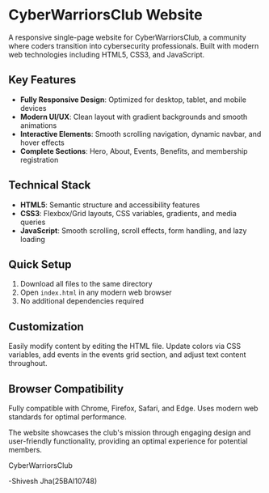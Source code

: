 # CyberWarriorsClub Website

A responsive single-page website for CyberWarriorsClub, a community where coders transition into cybersecurity professionals. Built with modern web technologies including HTML5, CSS3, and JavaScript.

## Key Features

- **Fully Responsive Design**: Optimized for desktop, tablet, and mobile devices
- **Modern UI/UX**: Clean layout with gradient backgrounds and smooth animations
- **Interactive Elements**: Smooth scrolling navigation, dynamic navbar, and hover effects
- **Complete Sections**: Hero, About, Events, Benefits, and membership registration

## Technical Stack

- **HTML5**: Semantic structure and accessibility features
- **CSS3**: Flexbox/Grid layouts, CSS variables, gradients, and media queries
- **JavaScript**: Smooth scrolling, scroll effects, form handling, and lazy loading

## Quick Setup

1. Download all files to the same directory
2. Open `index.html` in any modern web browser
3. No additional dependencies required

## Customization

Easily modify content by editing the HTML file. Update colors via CSS variables, add events in the events grid section, and adjust text content throughout.

## Browser Compatibility

Fully compatible with Chrome, Firefox, Safari, and Edge. Uses modern web standards for optimal performance.

The website showcases the club's mission through engaging design and user-friendly functionality, providing an optimal experience for potential members.

CyberWarriorsClub

-Shivesh Jha(25BAI10748)